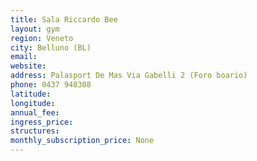 ```yaml
---
title: Sala Riccardo Bee
layout: gym
region: Veneto
city: Belluno (BL)
email: 
website: 
address: Palasport De Mas Via Gabelli 2 (Foro boario)
phone: 0437 948308
latitude: 
longitude: 
annual_fee: 
ingress_price: 
structures: 
monthly_subscription_price: None
---
```


